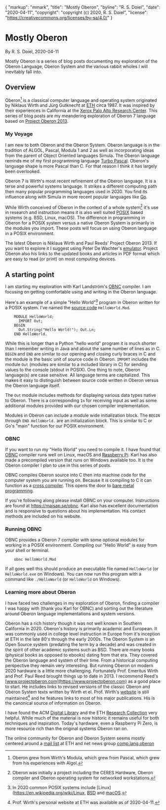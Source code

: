 {
    "markup": "mmark",
    "title": "Mostly Oberon",
    "byline": "R. S. Doiel",
    "date": "2020-04-11",
    "copyright": "copyright (c) 2020, R. S. Doiel",
    "license": "https://creativecommons.org/licenses/by-sa/4.0/"
}


# Mostly Oberon

By R. S. Doiel, 2020-04-11

Mostly Oberon is a series of blog posts documenting my exploration of the Oberon Language, Oberon System and the various rabbit wholes I will inevitably fall into.

## Overview

Oberon[^1] is a classical computer language and operating system originated by Niklaus Wirth and Jürg Gutknecht at [ETH](https://en.wikipedia.org/wiki/ETH_Zurich) circa 1987.  It was inspired by their experiences in California at the [Xerox Palo Alto Research Center](https://en.wikipedia.org/wiki/PARC_\(company\)).  This series of blog posts are my meandering exploration of Oberon 7 language based on [Project Oberon 2013](http://www.projectoberon.com/).


### My Voyage

I am new to both Oberon and the Oberon System.  Oberon language is in the tradition of ALGOL, Pascal, Modula 1 and 2 as well as incorporating ideas from the parent of Object Oriented languages Simula. The Oberon language reminds me of my first programming language [Turbo Pascal](https://en.wikipedia.org/wiki/Turbo_Pascal).  Oberon's language shape is more Pascal than C. For that reason I think it has largely been overlooked.

Oberon 7 is Wirth's most recent refinement of the Oberon language.  It is a terse and powerful systems language.  It strikes a different computing path then many popular programming languages used in 2020.  You find its influence along with Simula in more recent popular languages like [Go](https://golang.org).

While Wirth conceived of Oberon in the context of a whole system[^4] it's use in research and instruction means it is also well suited [POSIX](https://en.wikipedia.org/wiki/POSIX) based systems (e.g. BSD, Linux, macOS).  The difference in programming in Oberon for a POSIX system versus a native Oberon System is primarily in the modules you import. These posts will focus on using Oberon language in a POSIX environment.

The latest Oberon is Niklaus Wirth and Paul Reeds' Project Oberon 2013. If you want to explore it I suggest using Peter De Wachter's [emulator](https://github.com/pdewacht/oberon-risc-emu). Project Oberon also his links to the updated books and articles in PDF format which are easy to read (or print) on most computing devices.


## A starting point

I am starting my exploration with Karl Landström's [OBNC](https://miasap.se/obnc/) compiler. I am focusing on getting comfortable using and writing in the Oberon language.

Here's an example of a simple "Hello World"[^2] program in Oberon written for a POSIX system. I've named the [source code](HelloWorld.Mod) `HelloWorld.Mod`.

```Oberon
    MODULE HelloWorld;
      IMPORT Out;
    BEGIN
      Out.String("Hello World!"); Out.Ln;
    END HelloWorld.
```

While this is longer than a Python "hello world" program it is much shorter than I remember writing in Java and about the same number of lines as in C. `BEGIN` and `END` are similar to our opening and closing curly braces in C and the module is the basic unit of source code in Oberon. `IMPORT` includes the module `Out` (modules are similar to a included library in C) for sending values to the console (stdout in POSIX). One thing to note, Oberon language(s) are case sensitive. All language terms are capitalized. This makes it easy to distinguish between source code written in Oberon versus the Oberon language itself.

The `Out` module includes methods for displaying various data types native
to Oberon. There is a corresponding `In` for receiving input as well as
some additional modules provided with our chosen compiler implementation.

Modules in Oberon can include a module wide initialization block. The
`BEGIN` through `END HelloWorld.` are an initialization block. This is
similar to C or Go's "main" function for our POSIX environment.

### OBNC

If you want to run my "Hello World" you need to compile it.  I have found that [OBNC](https://miasap.se/obnc/) compiler runs well on Linux, macOS and [Raspberry Pi](https://www.raspberrypi.org). Karl has also made a precompiled version that runs on Windows available too. It is the Oberon compiler I plan to use in this series of posts.

OBNC compiles Oberon source into C then into machine code for the computer system you are running on. Because it is compiling to C it can function as a [cross compiler](https://en.wikipedia.org/wiki/Cross_compiler). This opens the door to [bare metal programming](https://en.wikipedia.org/wiki/Bare_machine).

If you're following along please install OBNC on your computer.  Instructions are found at https://maisap.se/obnc. Karl also has excellent documentation and is responsive to questions about his implementation. His contact methods are included on his website.


### Running OBNC

OBNC provides a Oberon 7 compiler with some optional modules for working in a POSIX environment.  Compiling our "Hello World" is easy from your shell or terminal.

```
    obnc HelloWorld.Mod
```

If all goes well this should produce an executable file named `HelloWorld` (or `HelloWorld.exe` on Windows). You can now run this program with a command like `./HelloWorld` (or `HelloWorld` on Windows).

### Learning more about Oberon

I have faced two challenges in my exploration of Oberon, finding a compiler I was happy with (thank you Karl for OBNC) and sorting out the literature around Oberon language implementations and system versions.

Oberon has a rich history though it was not well known in Southern California in 2020. Oberon's history is primarily academic and European. It was commonly used in college level instruction in Europe from it's inception at ETH in the late 80's through the early 2000s. The Oberon System is an Open Source system (predating the term by a decade) and was created in the spirit of other academic systems such as BSD. There are many books (physical books as opposed to ebooks) dating from that era.  They covered the Oberon language and system of their time.  From a historical computing perspective they remain very interesting. But running Oberon on modern 2020 hardware is a little more challenging. Fortunately Prof. Emeritus Wirth and Prof. Paul Reed brought things up to date in 2013. I recommend Reed's [www.projectoberon.com](https://www.projectoberon.com) as a good place to start. He includes links to revised versions of the classic Oberon and Oberon System texts written by Wirth et el. Prof. Wirth's [website](https://inf.ethz.ch/personal/wirth/) is still maintained[^3] and he features links to most of his major publications. His is the canonical source of information on Oberon.

I have found the ACM [Digital Library](https://dl.acm.org/) and the ETH [Research Collection](https://www.research-collection.ethz.ch/?locale-attribute=en) very helpful.  While much of the material is now historic it remains useful for both techniques and inspiration.  Today's hardware, even a Raspberry Pi Zero, is more resource rich than the original systems Oberon ran on.

The online community for Oberon and Oberon System seems mostly centered around a [mail list](https://lists.inf.ethz.ch/mailman/listinfo/oberon) at ETH and net news group [comp.lang.oberon](https://groups.google.com/forum/#!forum/comp.lang.oberon)




[^1]: Oberon grew from Wirth's Modula, which grew from Pascal, which grew from his experiences with Algol.

[^2]: In 2020 common POSIX systems include [Linux](https://en.wikipedia.org/wiki/Linux, [BSD](https://en.wikipedia.org/wiki/Berkeley_Software_Distribution) and [macOS](https://en.wikipedia.org/wiki/MacOS).

[^3]: Prof. Wirth's personal website at ETH was available as of 2020-04-11. 

[^4]: Oberon was initially a project including the CERES Hardware, Oberon compiler and Oberon operating system for networked workstations.
